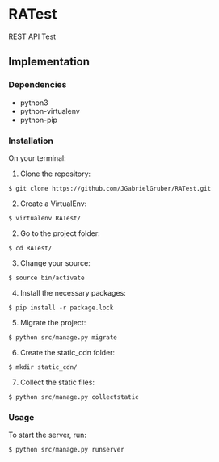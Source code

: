 # RATest
REST API Test

## Implementation

### Dependencies

* python3
* python-virtualenv
* python-pip

### Installation
On your terminal:

1. Clone the repository:
```
$ git clone https://github.com/JGabrielGruber/RATest.git
```
2. Create a VirtualEnv:
```
$ virtualenv RATest/
```
2. Go to the project folder:
```
$ cd RATest/
```
3. Change your source:
```
$ source bin/activate
```
4. Install the necessary packages:
```
$ pip install -r package.lock
```
5. Migrate the project:
```
$ python src/manage.py migrate
```
6. Create the static_cdn folder:
```
$ mkdir static_cdn/
```
7. Collect the static files:
```
$ python src/manage.py collectstatic
```
### Usage

To start the server, run:
```
$ python src/manage.py runserver
```
